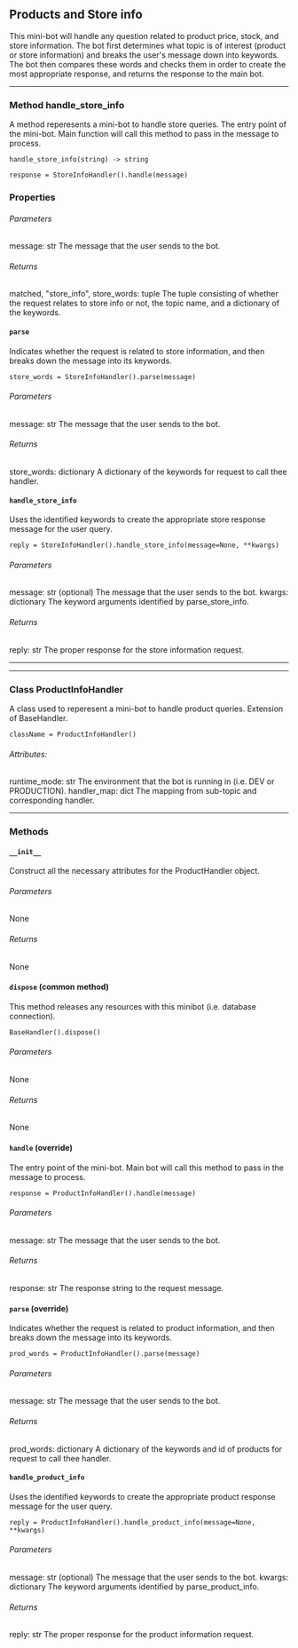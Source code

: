 ## Products and Store info

This mini-bot will handle any question related to product price, stock, and store information. The bot first determines what topic is of interest (product or store information) and breaks the user's message down into keywords. The bot then compares these words and checks them in order to create the most appropriate response, and returns the response to the main bot.

-------------------------
### Method handle_store_info

A method reperesents a mini-bot to handle store queries. The entry point of the mini-bot. Main function will call this method to pass in the message to process.

```console
handle_store_info(string) -> string
```

```console
response = StoreInfoHandler().handle(message)
```

### Properties
###### Parameters
message: str
The message that the user sends to the bot.
###### Returns
matched, "store_info", store_words: tuple
The tuple consisting of whether the request relates to store info or not, the topic name, and a dictionary of the keywords.

#### `parse`
Indicates whether the request is related to store information, and then breaks down the message into its keywords.

```console
store_words = StoreInfoHandler().parse(message)
```

###### Parameters
message: str
The message that the user sends to the bot.
###### Returns
store_words: dictionary
A dictionary of the keywords for request to call thee handler.
#### `handle_store_info`
Uses the identified keywords to create the appropriate store response message for the user query.
```console
reply = StoreInfoHandler().handle_store_info(message=None, **kwargs)
```
###### Parameters
message: str (optional)
The message that the user sends to the bot.
kwargs: dictionary
The keyword arguments identified by parse_store_info.
###### Returns
reply: str
The proper response for the store information request.

-------------------------
-------------------------

### Class ProductInfoHandler
A class used to reperesent a mini-bot to handle product queries. Extension of BaseHandler.
```console
className = ProductInfoHandler()
```
###### Attributes:
runtime_mode: str
The environment that the bot is running in (i.e. DEV or PRODUCTION).
handler_map: dict
The mapping from sub-topic and corresponding handler.

-------------------------
### Methods
#### `__init__`
Construct all the necessary attributes for the ProductHandler object.
###### Parameters
None
###### Returns
None
#### `dispose` (common method)
This method releases any resources with this minibot (i.e. database connection).
```console
BaseHandler().dispose()
```
###### Parameters
None
###### Returns
None
#### `handle` (override)
The entry point of the mini-bot. Main bot will call this method to pass in the message to process.
```console
response = ProductInfoHandler().handle(message)
```
###### Parameters
message: str
The message that the user sends to the bot.
###### Returns
response: str
The response string to the request message.
#### `parse` (override)
Indicates whether the request is related to product information, and then breaks down the message into its keywords.
```console
prod_words = ProductInfoHandler().parse(message)
```
###### Parameters
message: str
The message that the user sends to the bot.
###### Returns
prod_words: dictionary
A dictionary of the keywords and id of products for request to call thee handler.
#### `handle_product_info`
Uses the identified keywords to create the appropriate product response message for the user query.
```console
reply = ProductInfoHandler().handle_product_info(message=None, **kwargs)
```
###### Parameters
message: str (optional)
The message that the user sends to the bot.
kwargs: dictionary
The keyword arguments identified by parse_product_info.
###### Returns
reply: str
The proper response for the product information request.